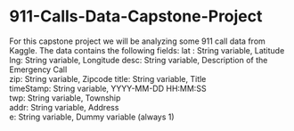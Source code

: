 # 911-Calls-Data-Capstone-Project
For this capstone project we will be analyzing some 911 call data from Kaggle. The data contains the following fields: 
lat : String variable, Latitude  
lng: String variable, Longitude 
desc: String variable, 
Description of the Emergency Call   
zip: String variable, Zipcode 
title: String variable, Title  
timeStamp: String variable, YYYY-MM-DD HH:MM:SS  
twp: String variable, Township    
addr: String variable, Address    
e: String variable, Dummy variable (always 1)
